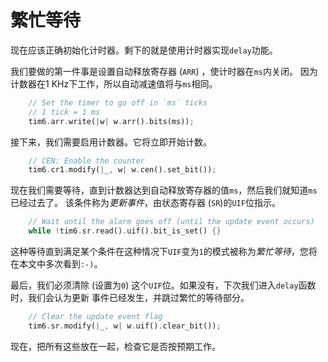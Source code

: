 # 繁忙等待

现在应该正确初始化计时器。剩下的就是使用计时器实现`delay`功能。

我们要做的第一件事是设置自动释放寄存器 (`ARR`) ，使计时器在`ms`内关闭。
因为计数器在1 KHz下工作，所以自动减速值将与`ms`相同。

``` rust
    // Set the timer to go off in `ms` ticks
    // 1 tick = 1 ms
    tim6.arr.write(|w| w.arr().bits(ms));
```

接下来，我们需要启用计数器。它将立即开始计数。

``` rust
    // CEN: Enable the counter
    tim6.cr1.modify(|_, w| w.cen().set_bit());
```

现在我们需要等待，直到计数器达到自动释放寄存器的值`ms`，然后我们就知道`ms`已经过去了。 该条件称为*更新事件*，由状态寄存器
(`SR`)的`UIF`位指示。

``` rust
    // Wait until the alarm goes off (until the update event occurs)
    while !tim6.sr.read().uif().bit_is_set() {}
```

这种等待直到满足某个条件在这种情况下`UIF`变为`1`的模式被称为*繁忙等待*，您将在本文中多次看到`:-)`。

最后，我们必须清除 (设置为`0`) 这个`UIF`位。如果没有，下次我们进入`delay`函数时，我们会认为更新
事件已经发生，并跳过繁忙的等待部分。

``` rust
    // Clear the update event flag
    tim6.sr.modify(|_, w| w.uif().clear_bit());
```

现在，把所有这些放在一起，检查它是否按预期工作。
